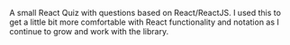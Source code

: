 A small React Quiz with questions based on React/ReactJS. I used this to get a little bit more comfortable with React functionality and notation as I continue to grow and work with the library.